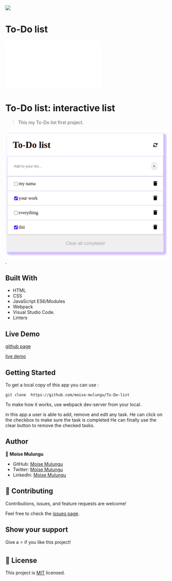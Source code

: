 ![](https://img.shields.io/badge/Microverse-blueviolet)

# To-Do list


![](file:///home/moise/To-Do-list/dist/index.html)

# To-Do list: interactive list

> This my To-Do list first project. 

![screenshot](img/complete.png).

## Built With

- HTML
- CSS
- JavaScript ES6/Modules
- Webpack
- Visual Studio Code.
- Linters

## Live Demo

[github page](https://github.com/moise-mulungu/To-Do-list)

[live demo]( https://moise-mulungu.github.io/To-Do-list/)

## Getting Started

To get a local copy of this app you can use :
```
git clone  https://github.com/moise-mulungu/To-Do-list
```
To make how it works, use webpack dev-server from your local.

in this app a user is able to add, remove and edit any task.
He can click on the checkbox to make sure the task is completed
He can finally use the clear button to remove the checked tasks.

## Author

👤 **Moise Mulungu**

- GitHub: [Moise Mulungu](https://github.com/moise-mulungu)
- Twitter: [Moise Mulungu](https://twitter.com/moise_mulungu)
- LinkedIn: [Moise Mulungu](https://www.linkedin.com/in/mo%C3%AFse-mulungu-a939831b2/)


## 🤝 Contributing

Contributions, issues, and feature requests are welcome!

Feel free to check the [issues page](https://github.com/moise-mulungu/To-Do-list/issues).


## Show your support

Give a ⭐️ if you like this project!

## 📝 License

This project is [MIT](./MIT.md) licensed.
 

